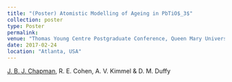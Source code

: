 ```yaml
---
title: "(Poster) Atomistic Modelling of Ageing in PbTiO$_3$"
collection: poster
type: Poster
permalink: 
venue: "Thomas Young Centre Postgraduate Conference, Queen Mary University, London, UK"
date: 2017-02-24
location: "Atlanta, USA"
---
```


<u>J. B. J. Chapman</u>, R. E. Cohen, A. V. Kimmel & D. M. Duffy
